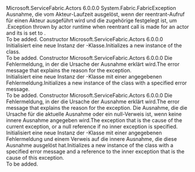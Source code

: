 <Type Name="ReentrancyModeDisallowedException" FullName="Microsoft.ServiceFabric.Actors.ReentrancyModeDisallowedException">
  <TypeSignature Language="C#" Value="public sealed class ReentrancyModeDisallowedException : System.Fabric.FabricException" />
  <TypeSignature Language="ILAsm" Value=".class public auto ansi serializable sealed beforefieldinit ReentrancyModeDisallowedException extends System.Fabric.FabricException" />
  <TypeSignature Language="DocId" Value="T:Microsoft.ServiceFabric.Actors.ReentrancyModeDisallowedException" />
  <TypeSignature Language="VB.NET" Value="Public NotInheritable Class ReentrancyModeDisallowedException&#xA;Inherits FabricException" />
  <TypeSignature Language="F#" Value="type ReentrancyModeDisallowedException = class&#xA;    inherit FabricException" />
  <AssemblyInfo>
    <AssemblyName>Microsoft.ServiceFabric.Actors</AssemblyName>
    <AssemblyVersion>6.0.0.0</AssemblyVersion>
  </AssemblyInfo>
  <Base>
    <BaseTypeName>System.Fabric.FabricException</BaseTypeName>
  </Base>
  <Interfaces />
  <Docs>
    <summary>
            <span data-ttu-id="60081-101">Ausnahme, die vom Akteur-Laufzeit ausgelöst, wenn der reentrant-Aufruf für einen Akteur ausgeführt wird und die zugehörige <see cref="T:Microsoft.ServiceFabric.Actors.Runtime.ActorReentrancyMode" /> festgelegt ist, um <see cref="F:Microsoft.ServiceFabric.Actors.Runtime.ActorReentrancyMode.Disallowed" />.</span><span class="sxs-lookup"><span data-stu-id="60081-101">Exception thrown by actor runtime when reentrant call is made for an actor and its <see cref="T:Microsoft.ServiceFabric.Actors.Runtime.ActorReentrancyMode" /> is set to <see cref="F:Microsoft.ServiceFabric.Actors.Runtime.ActorReentrancyMode.Disallowed" />.</span></span>
            </summary>
    <remarks>To be added.</remarks>
  </Docs>
  <Members>
    <Member MemberName=".ctor">
      <MemberSignature Language="C#" Value="public ReentrancyModeDisallowedException ();" />
      <MemberSignature Language="ILAsm" Value=".method public hidebysig specialname rtspecialname instance void .ctor() cil managed" />
      <MemberSignature Language="DocId" Value="M:Microsoft.ServiceFabric.Actors.ReentrancyModeDisallowedException.#ctor" />
      <MemberSignature Language="VB.NET" Value="Public Sub New ()" />
      <MemberType>Constructor</MemberType>
      <AssemblyInfo>
        <AssemblyName>Microsoft.ServiceFabric.Actors</AssemblyName>
        <AssemblyVersion>6.0.0.0</AssemblyVersion>
      </AssemblyInfo>
      <Parameters />
      <Docs>
        <summary>
            <span data-ttu-id="60081-102">Initialisiert eine neue Instanz der <see cref="T:Microsoft.ServiceFabric.Actors.ReentrancyModeDisallowedException" />-Klasse.</span><span class="sxs-lookup"><span data-stu-id="60081-102">Initializes a new instance of the <see cref="T:Microsoft.ServiceFabric.Actors.ReentrancyModeDisallowedException" /> class.</span></span>
            </summary>
        <remarks>To be added.</remarks>
      </Docs>
    </Member>
    <Member MemberName=".ctor">
      <MemberSignature Language="C#" Value="public ReentrancyModeDisallowedException (string message);" />
      <MemberSignature Language="ILAsm" Value=".method public hidebysig specialname rtspecialname instance void .ctor(string message) cil managed" />
      <MemberSignature Language="DocId" Value="M:Microsoft.ServiceFabric.Actors.ReentrancyModeDisallowedException.#ctor(System.String)" />
      <MemberSignature Language="VB.NET" Value="Public Sub New (message As String)" />
      <MemberSignature Language="F#" Value="new Microsoft.ServiceFabric.Actors.ReentrancyModeDisallowedException : string -&gt; Microsoft.ServiceFabric.Actors.ReentrancyModeDisallowedException" Usage="new Microsoft.ServiceFabric.Actors.ReentrancyModeDisallowedException message" />
      <MemberType>Constructor</MemberType>
      <AssemblyInfo>
        <AssemblyName>Microsoft.ServiceFabric.Actors</AssemblyName>
        <AssemblyVersion>6.0.0.0</AssemblyVersion>
      </AssemblyInfo>
      <Parameters>
        <Parameter Name="message" Type="System.String" />
      </Parameters>
      <Docs>
        <param name="message"><span data-ttu-id="60081-103">Die Fehlermeldung, in der die Ursache der Ausnahme erklärt wird.</span><span class="sxs-lookup"><span data-stu-id="60081-103">The error message that explains the reason for the exception.</span></span></param>
        <summary>
            <span data-ttu-id="60081-104">Initialisiert eine neue Instanz der <see cref="T:Microsoft.ServiceFabric.Actors.ReentrancyModeDisallowedException" />-Klasse mit einer angegebenen Fehlermeldung.</span><span class="sxs-lookup"><span data-stu-id="60081-104">Initializes a new instance of the <see cref="T:Microsoft.ServiceFabric.Actors.ReentrancyModeDisallowedException" /> class with a specified error message.</span></span>
            </summary>
        <remarks>To be added.</remarks>
      </Docs>
    </Member>
    <Member MemberName=".ctor">
      <MemberSignature Language="C#" Value="public ReentrancyModeDisallowedException (string message, Exception inner);" />
      <MemberSignature Language="ILAsm" Value=".method public hidebysig specialname rtspecialname instance void .ctor(string message, class System.Exception inner) cil managed" />
      <MemberSignature Language="DocId" Value="M:Microsoft.ServiceFabric.Actors.ReentrancyModeDisallowedException.#ctor(System.String,System.Exception)" />
      <MemberSignature Language="VB.NET" Value="Public Sub New (message As String, inner As Exception)" />
      <MemberSignature Language="F#" Value="new Microsoft.ServiceFabric.Actors.ReentrancyModeDisallowedException : string * Exception -&gt; Microsoft.ServiceFabric.Actors.ReentrancyModeDisallowedException" Usage="new Microsoft.ServiceFabric.Actors.ReentrancyModeDisallowedException (message, inner)" />
      <MemberType>Constructor</MemberType>
      <AssemblyInfo>
        <AssemblyName>Microsoft.ServiceFabric.Actors</AssemblyName>
        <AssemblyVersion>6.0.0.0</AssemblyVersion>
      </AssemblyInfo>
      <Parameters>
        <Parameter Name="message" Type="System.String" />
        <Parameter Name="inner" Type="System.Exception" />
      </Parameters>
      <Docs>
        <param name="message"><span data-ttu-id="60081-105">Die Fehlermeldung, in der die Ursache der Ausnahme erklärt wird.</span><span class="sxs-lookup"><span data-stu-id="60081-105">The error message that explains the reason for the exception.</span></span></param>
        <param name="inner"><span data-ttu-id="60081-106">Die Ausnahme, die die Ursache für die aktuelle Ausnahme oder ein null-Verweis ist, wenn keine innere Ausnahme angegeben wird.</span><span class="sxs-lookup"><span data-stu-id="60081-106">The exception that is the cause of the current exception, or a null reference if no inner exception is specified.</span></span></param>
        <summary>
            <span data-ttu-id="60081-107">Initialisiert eine neue Instanz der <see cref="T:Microsoft.ServiceFabric.Actors.ReentrancyModeDisallowedException" />-Klasse mit einer angegebenen Fehlermeldung und einem Verweis auf die innere Ausnahme, die diese Ausnahme ausgelöst hat.</span><span class="sxs-lookup"><span data-stu-id="60081-107">Initializes a new instance of the <see cref="T:Microsoft.ServiceFabric.Actors.ReentrancyModeDisallowedException" /> class with a specified error message and a reference to the inner exception that is the cause of this exception.</span></span>
            </summary>
        <remarks>To be added.</remarks>
      </Docs>
    </Member>
  </Members>
</Type>